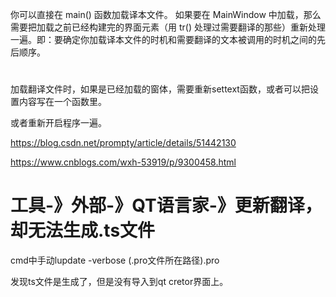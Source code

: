  你可以直接在 main() 函数加载译本文件。
如果要在 MainWindow 中加载，那么需要把加载之前已经构建完的界面元素（用 tr() 处理过需要翻译的那些）重新处理一遍。即：要确定你加载译本文件的时机和需要翻译的文本被调用的时机之间的先后顺序。 



# 

加载翻译文件时，如果是已经加载的窗体，需要重新settext函数，或者可以把设置内容写在一个函数里。

或者重新开启程序一遍。

 https://blog.csdn.net/prompty/article/details/51442130 

 https://www.cnblogs.com/wxh-53919/p/9300458.html 



#  工具-》外部-》QT语言家-》更新翻译，却无法生成.ts文件 

 cmd中手动lupdate -verbose (.pro文件所在路径).pro 

发现ts文件是生成了，但是没有导入到qt cretor界面上。